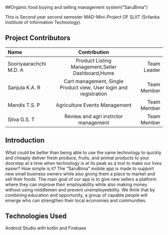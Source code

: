 ##Organic food buying and selling management system("SaruBima")

This is Second year second semester MAD-Mini-Project OF SLIIT (Srilanka Institiute of Information Technology).

## Project Contributors


|   Name | Contribution||
| :---         |     :---:      |          ---: |
| Sooriyaarachchi M.D. A  | Product Listing Management,Seller Dashboard,Home  | Team Leader |
| Sanjula K.A. R      | Cart management, Single Product view, User login and registration | Team Member  |
| Mandis T.S. P      | Agriculture Events Management | Team Member  |
| Silva G.S. T   | Review and agri instrctor management  | Team Member     |


## Introduction

What could be better than being able to use the same technology to quickly and cheaply deliver fresh produce, fruits, and animal products to your doorstep at a time when technology is at its peak as a tool to make our lives easier? How simple is it?
The “SaruBima” mobile app is made to support new small business owners while also giving them a place to market and sell their foods. The main goal of our app is to give new sellers a platform where they can improve their employability while also making money without using middlemen and prevent unemployeebility. We think that by combining education and opportunity, a group of capable people will emerge who can strengthen their local economies and communities. 


## Technologies Used

Android Studio with kotlin and Firebase



